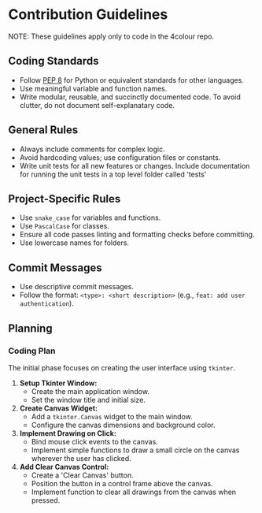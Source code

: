 # Contribution Guidelines

NOTE: These guidelines apply only to code in the 4colour repo.

## Coding Standards
- Follow [PEP 8](https://peps.python.org/pep-0008/) for Python or equivalent standards for other languages.
- Use meaningful variable and function names.
- Write modular, reusable, and succinctly documented code. To avoid clutter, do not document self-explanatary code.

## General Rules
- Always include comments for complex logic.
- Avoid hardcoding values; use configuration files or constants.
- Write unit tests for all new features or changes. Include documentation for running the unit tests in a top level folder called 'tests'

## Project-Specific Rules
- Use `snake_case` for variables and functions.
- Use `PascalCase` for classes.
- Ensure all code passes linting and formatting checks before committing.
- Use lowercase names for folders.

## Commit Messages
- Use descriptive commit messages.
- Follow the format: `<type>: <short description>` (e.g., `feat: add user authentication`).

## Planning

### Coding Plan

The initial phase focuses on creating the user interface using `tkinter`.

1.  **Setup Tkinter Window:**
    *   Create the main application window.
    *   Set the window title and initial size.
2.  **Create Canvas Widget:**
    *   Add a `tkinter.Canvas` widget to the main window.
    *   Configure the canvas dimensions and background color.
3.  **Implement Drawing on Click:**
    *   Bind mouse click events to the canvas.
    *   Implement simple functions to draw a small circle on the canvas wherever the user has clicked.
4.  **Add Clear Canvas Control:**
    *   Create a 'Clear Canvas' button.
    *   Position the button in a control frame above the canvas.
    *   Implement function to clear all drawings from the canvas when pressed.
